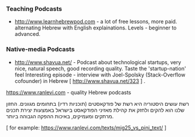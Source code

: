 
### Teaching Podcasts

 * http://www.learnhebrewpod.com - a lot of free lessons, more paid. alternating Hebrew with English explainations. Levels - beginner to advanced.

### Native-media Podcasts

 * http://www.shavua.net/ - Podcast about technological startups, very nice, natural speech, good recording quality. Taste the 'startup-nation' feel
 Interesting episode - interview with Joel-Spolsky (Stack-Overflow cofounder) in Hebrew [ http://www.shavua.net/323 ] .
 
 https://www.ranlevi.com - quality Hebrew podcasts 

 רשת עושים היסטוריה היא רשת של פודקאסטים (תוכניות רדיו) בתחומים מגוונים. החזון שלנו הוא להקים ולחזק את קהילת מאזיני הפודקאסט בישראל באמצעות יצירת תכנים מרתקים ומעמיקים, באיכות ההפקה הגבוהה ביותר.
 
[ for example:  https://www.ranlevi.com/texts/mig25_vs_pini_text/ ] 


